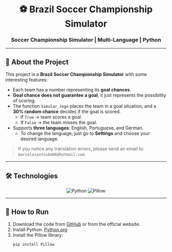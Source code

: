 <h1 align="center">⚽ Brazil Soccer Championship Simulator</h1>
<h3 align="center">
  Soccer Championship Simulator | Multi-Language | Python
</h3>

---

## 📝 About the Project

This project is a **Brazil Soccer Championship Simulator** with some interesting features:

- Each team has a number representing its **goal chances**.  
- **Goal chance does not guarantee a goal**, it just represents the possibility of scoring.  
- The function `Simular_Jogo` places the team in a goal situation, and a **30% random chance** decides if the goal is scored.  
  - If `True` → team scores a goal.  
  - If `False` → the team misses the goal.  
- Supports **three languages**: English, Portuguese, and German.  
  - To change the language, just go to **Settings** and choose your desired language.

> If you notice any translation errors, please send an email to: `marcelosantosbm06@hotmail.com`.

---

## 🛠️ Technologies

<p align="center">
  <img src="https://img.shields.io/badge/Python-3776AB?style=for-the-badge&logo=python&logoColor=white" alt="Python"/>
  <img src="https://img.shields.io/badge/Pillow-FFD43B?style=for-the-badge&logo=python&logoColor=black" alt="Pillow"/>
</p>

---

## 🚀 How to Run

1. Download the code from [GitHub](https://github.com/MarceloSantosBMDev/Brasileiro---Simulador) or from the official website.  
2. Install Python: [Python.org](https://www.python.org/downloads/)  
3. Install the Pillow library:  
   ```bash
   pip install Pillow
